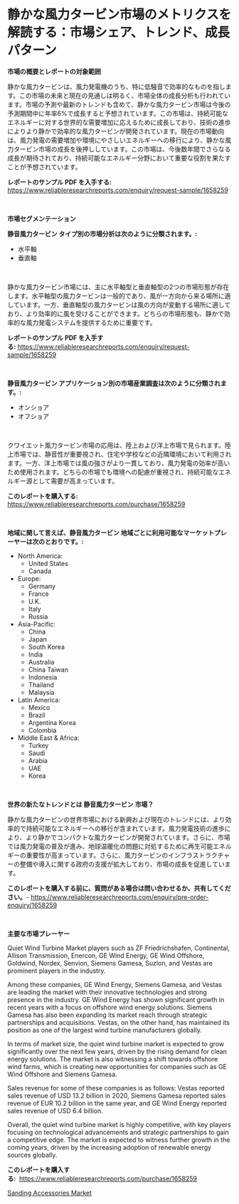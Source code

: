 <p><h1>静かな風力タービン市場のメトリクスを解読する：市場シェア、トレンド、成長パターン</h1></p><p><strong>市場の概要とレポートの対象範囲</strong></p>
<p><p>静かな風力タービンは、風力発電機のうち、特に低騒音で効率的なものを指します。この市場の未来と現在の見通しは明るく、市場全体の成長分析も行われています。市場の予測や最新のトレンドも含めて、静かな風力タービン市場は今後の予測期間中に年率6%で成長すると予想されています。この市場は、持続可能なエネルギーに対する世界的な需要増加に応えるために成長しており、技術の進歩によりより静かで効率的な風力タービンが開発されています。現在の市場動向は、風力発電の需要増加や環境にやさしいエネルギーへの移行により、静かな風力タービン市場の成長を後押ししています。この市場は、今後数年間でさらなる成長が期待されており、持続可能なエネルギー分野において重要な役割を果たすことが予想されています。</p></p>
<p><strong>レポートのサンプル PDF を入手する:</strong> <a href="https://www.reliableresearchreports.com/enquiry/request-sample/1658259">https://www.reliableresearchreports.com/enquiry/request-sample/1658259</a></p>
<p>&nbsp;</p>
<p><strong>市場セグメンテーション</strong></p>
<p><strong>静音風力タービン タイプ別の市場分析は次のように分類されます。:</strong></p>
<p><ul><li>水平軸</li><li>垂直軸</li></ul></p>
<p>&nbsp;</p>
<p><p>静かな風力タービン市場には、主に水平軸型と垂直軸型の2つの市場形態が存在します。水平軸型の風力タービンは一般的であり、風が一方向から来る場所に適しています。一方、垂直軸型の風力タービンは風の方向が変動する場所に適しており、より効率的に風を受けることができます。どちらの市場形態も、静かで効率的な風力発電システムを提供するために重要です。</p></p>
<p><strong>レポートのサンプル PDF を入手する:</strong>&nbsp;<a href="https://www.reliableresearchreports.com/enquiry/request-sample/1658259">https://www.reliableresearchreports.com/enquiry/request-sample/1658259</a></p>
<p>&nbsp;</p>
<p><strong> 静音風力タービン アプリケーション別の市場産業調査は次のように分類されます。:</strong></p>
<p><ul><li>オンショア</li><li>オフショア</li></ul></p>
<p>&nbsp;</p>
<p><p>クワイエット風力タービン市場の応用は、陸上および洋上市場で見られます。陸上市場では、静音性が重要視され、住宅や学校などの近隣環境において利用されます。一方、洋上市場では風の強さがより一貫しており、風力発電の効率が高いため使用されます。どちらの市場でも環境への配慮が重視され、持続可能なエネルギー源として需要が高まっています。</p></p>
<p><strong>このレポートを購入する:</strong>&nbsp; <a href="https://www.reliableresearchreports.com/purchase/1658259">https://www.reliableresearchreports.com/purchase/1658259</a></p>
<p>&nbsp;</p>
<p><strong>地域に関して言えば、静音風力タービン 地域ごとに利用可能なマーケットプレーヤーは次のとおりです。:</strong></p>
<p><ul>
    <li>
        North America:
        <ul>
            <li>United States</li>
            <li>Canada</li>
        </ul>
    </li>
    <li>
        Europe:
        <ul>
            <li>Germany</li>
            <li>France</li>
            <li>U.K.</li>
            <li>Italy</li>
            <li>Russia</li>
        </ul>
    </li>
    <li>
        Asia-Pacific:
        <ul>
            <li>China</li>
            <li>Japan</li>
            <li>South Korea</li>
            <li>India</li>
            <li>Australia</li>
            <li>China Taiwan</li>
            <li>Indonesia</li>
            <li>Thailand</li>
            <li>Malaysia</li>
        </ul>
    </li>
    <li>
        Latin America:
        <ul>
            <li>Mexico</li>
            <li>Brazil</li>
            <li>Argentina Korea</li>
            <li>Colombia</li>
        </ul>
    </li>
    <li>
        Middle East & Africa:
        <ul>
            <li>Turkey</li>
            <li>Saudi</li>
            <li>Arabia</li>
            <li>UAE</li>
            <li>Korea</li>
        </ul>
    </li>
    </ul></p>
<p>&nbsp;</p>
<p><strong>世界の新たなトレンドとは 静音風力タービン 市場？</strong></p>
<p><p>静かな風力タービンの世界市場における新興および現在のトレンドには、より効率的で持続可能なエネルギーへの移行が含まれています。風力発電技術の進歩により、より静かでコンパクトな風力タービンが開発されています。さらに、市場では風力発電の普及が進み、地球温暖化の問題に対処するために再生可能エネルギーの重要性が高まっています。さらに、風力タービンのインフラストラクチャーの整備や導入に関する政府の支援が拡大しており、市場の成長を促進しています。</p></p>
<p><strong>このレポートを購入する前に、質問がある場合は問い合わせるか、共有してください。</strong>- <a href="https://www.reliableresearchreports.com/enquiry/pre-order-enquiry/1658259">https://www.reliableresearchreports.com/enquiry/pre-order-enquiry/1658259</a></p>
<p>&nbsp;</p>
<p><strong>主要な市場プレーヤー</strong></p>
<p><p>Quiet Wind Turbine Market players such as ZF Friedrichshafen, Continental, Allison Transmission, Enercon, GE Wind Energy, GE Wind Offshore, Goldwind, Nordex, Senvion, Siemens Gamesa, Suzlon, and Vestas are prominent players in the industry. </p><p>Among these companies, GE Wind Energy, Siemens Gamesa, and Vestas are leading the market with their innovative technologies and strong presence in the industry. GE Wind Energy has shown significant growth in recent years with a focus on offshore wind energy solutions. Siemens Gamesa has also been expanding its market reach through strategic partnerships and acquisitions. Vestas, on the other hand, has maintained its position as one of the largest wind turbine manufacturers globally.</p><p>In terms of market size, the quiet wind turbine market is expected to grow significantly over the next few years, driven by the rising demand for clean energy solutions. The market is also witnessing a shift towards offshore wind farms, which is creating new opportunities for companies such as GE Wind Offshore and Siemens Gamesa.</p><p>Sales revenue for some of these companies is as follows: Vestas reported sales revenue of USD 13.2 billion in 2020, Siemens Gamesa reported sales revenue of EUR 10.2 billion in the same year, and GE Wind Energy reported sales revenue of USD 6.4 billion.</p><p>Overall, the quiet wind turbine market is highly competitive, with key players focusing on technological advancements and strategic partnerships to gain a competitive edge. The market is expected to witness further growth in the coming years, driven by the increasing adoption of renewable energy sources globally.</p></p>
<p><strong>このレポートを購入する:</strong>&nbsp;&nbsp;<a href="https://www.reliableresearchreports.com/purchase/1658259">https://www.reliableresearchreports.com/purchase/1658259</a></p>
<p><p><a href="https://confirmed-shield-e13.notion.site/Sanding-Accessories-Market-Size-Global-Industry-Overview-Market-Segmentation-and-Forecast-2024-to-2409bec08e82499cbfbefec59b2cd6a5">Sanding Accessories Market</a></p></p>